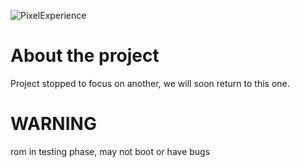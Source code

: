![PixelExperience](https://i.imgur.com/NFjZzFl.png[/img])

# About the project 
Project stopped to focus on another, we will soon return to this one.

# WARNING
rom in testing phase, may not boot or have bugs 
